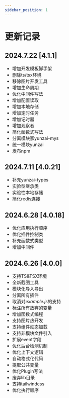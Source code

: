 ```yaml
---
sidebar_position: 1
---
```


# 更新记录

## 2024.7.22 [4.1.1]

- 增加开发模板脚手架
- 删除ts/tsx环境
- 移除图片开发工具
- 增加生命周期
- 优化中间件写法
- 增加配置读取
- 增加本地存储
- 增加定时任务
- 增加记时器
- 增加观察者
- 简化函数式写法
- 分离模块家yunzai-mys
- 统一模块yunzai
- 发布npm

## 2024.7.11 [4.0.21]

- 补充yunzai-types
- 实验型继承类
- 实验性本地存储
- 简化redis连接

## 2024.6.28 [4.0.18]

- 优化应用执行顺序
- 优化插件控制类
- 补充函数式类型
- 增加中间件

## 2024.6.26 [4.0.0]

- 支持TS&TSX环境
- 全新截图工具
- 模块化导入导出
- 分离所有插件
- 取消对*example.js*的支持
- 标注所有放弃的变量
- 增加函数式编程
- 支持图片热开发
- 支持组件动态加载
- 支持非模块文件引入
- 扩展event字段
- 优化后台检测机制
- 优化上下文逻辑
- 自动格式化代码
- 提取公共变量
- 优化Plugin写法
- 废弃lib目录
- 支持tailwindcss
- 优化执行顺序
